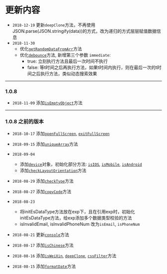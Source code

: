 # 更新内容

  - `2018-12-19` 更新`deepClone`方法，不再使用JSON.parse(JSON.stringify(data))的方式，改为递归的方式层层赋值数据信息
  - `2018-11-30`
    - 优化[`getRandomDataFromArr`](lib/_store#getRandomDataFromArr)方法
    - 优化[`debounce`](lib/_utils#debounce)方法, 新增第三个参数 `immediate`: 
      - true: 立刻执行方法且最后一次时间不执行
      - false: 等t时间之后再执行方法，如果t时间内执行，则在最后一次的t时间之后执行方法，类似动态搜索效果

---
### 1.0.8
  - `2018-11-09` 添加[`isEmptyObject`](lib/_exp#isEmptyObject)方法

---
### 1.0.8 之前的版本
  - `2018-10-17` 添加[`openFullScreen`](lib/_utils#openFullScreen), [`exitFullScreen`](lib/_utils#exitFullScreen)
  - `2018-09-15` 添加[`uniqueArray`](lib/_store#uniqueArray)方法

  - `2018-09-04` 
    - 添加[`device`](lib/_device)对象，初始化部分方法: [`isIOS`](lib/_device#isIOS), [`isMobile`](lib/_device#isMobile), [`isAndroid`](lib/_device#isAndroid)
    - 添加[`checkLayoutOrientation`](lib/_device#checkLayoutOrientation)方法

  - `2018-08-29` 添加[`checkType`](lib/_store#checkType)方法

  - `2018-08-27` 添加[`copyCode`](lib/_utils#copyCode)方法

  - `2018-08-23`
    - 将initEsDataType方法放在exp下，且在引用exp时，初始化initEsDataType方法，给exp添加多个数据类型校验的方法
    - isInvalidEmail, isInvalidPhoneNum 改为`isEmail`, `isPhoneNum`

  - `2018-08-21` 更新[`console`](lib/_utils#console)方法

  - `2018-08-17` 添加[`isChinese`](lib/_exp#isChinese)方法

  - `2018-08-16` 添加[`isWeiXin`](lib/_exp#isWeiXin), [`deepClone`](lib/_store#deepClone), [`cssFilter`](lib/_dom#cssFilter)方法

  - `2018-08-15` 添加[`formatDate`](lib/_utils#formatDate)方法
